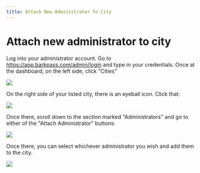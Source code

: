 ```yaml
---
title: Attach New Administrator To City
---
```

# Attach new administrator to city

Log into your administrator account. Go to https://app.barkpass.com/admin/login and type in your credentials. Once at the dashboard, on the left side, click "Cities"

![](/images/uploads/screen-shot-2019-11-01-at-2.17.36-pm.png)

On the right side of your listed city, there is an eyeball icon. Click that:

![](/images/uploads/screen-shot-2019-11-01-at-2.25.23-pm.png)

Once there, scroll down to the section marked "Administrators" and go to either of the "Attach Administrator" buttons:

![](/images/uploads/screen-shot-2019-11-01-at-2.27.58-pm.png)

Once there, you can select whichever administrator you wish and add them to the city.

![](/images/uploads/screen-shot-2019-11-01-at-2.33.24-pm.png)
